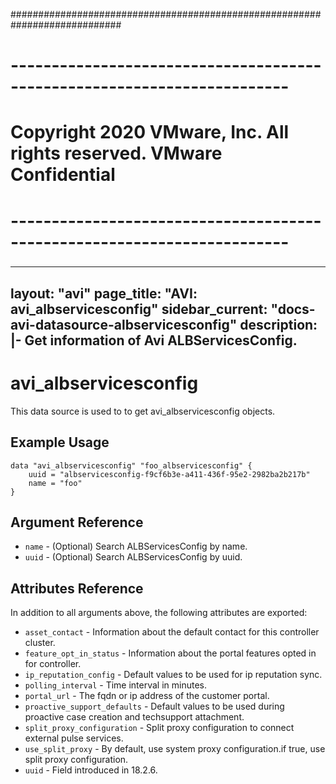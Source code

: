 ############################################################################
# ------------------------------------------------------------------------
# Copyright 2020 VMware, Inc.  All rights reserved. VMware Confidential
# ------------------------------------------------------------------------
###

---
layout: "avi"
page_title: "AVI: avi_albservicesconfig"
sidebar_current: "docs-avi-datasource-albservicesconfig"
description: |-
  Get information of Avi ALBServicesConfig.
---

# avi_albservicesconfig

This data source is used to to get avi_albservicesconfig objects.

## Example Usage

```hcl
data "avi_albservicesconfig" "foo_albservicesconfig" {
    uuid = "albservicesconfig-f9cf6b3e-a411-436f-95e2-2982ba2b217b"
    name = "foo"
}
```

## Argument Reference

* `name` - (Optional) Search ALBServicesConfig by name.
* `uuid` - (Optional) Search ALBServicesConfig by uuid.

## Attributes Reference

In addition to all arguments above, the following attributes are exported:

* `asset_contact` - Information about the default contact for this controller cluster.
* `feature_opt_in_status` - Information about the portal features opted in for controller.
* `ip_reputation_config` - Default values to be used for ip reputation sync.
* `polling_interval` - Time interval in minutes.
* `portal_url` - The fqdn or ip address of the customer portal.
* `proactive_support_defaults` - Default values to be used during proactive case creation and techsupport attachment.
* `split_proxy_configuration` - Split proxy configuration to connect external pulse services.
* `use_split_proxy` - By default, use system proxy configuration.if true, use split proxy configuration.
* `uuid` - Field introduced in 18.2.6.

